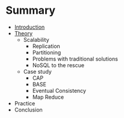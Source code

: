 # Summary

* [Introduction](README.md)
* [Theory](theory.md)
   * Scalability
       * Replication
       * Partitioning
       * Problems with traditional solutions
       * NoSQL to the rescue
   * Case study
       * CAP
       * BASE
       * Eventual Consistency
       * Map Reduce
* Practice
* Conclusion

